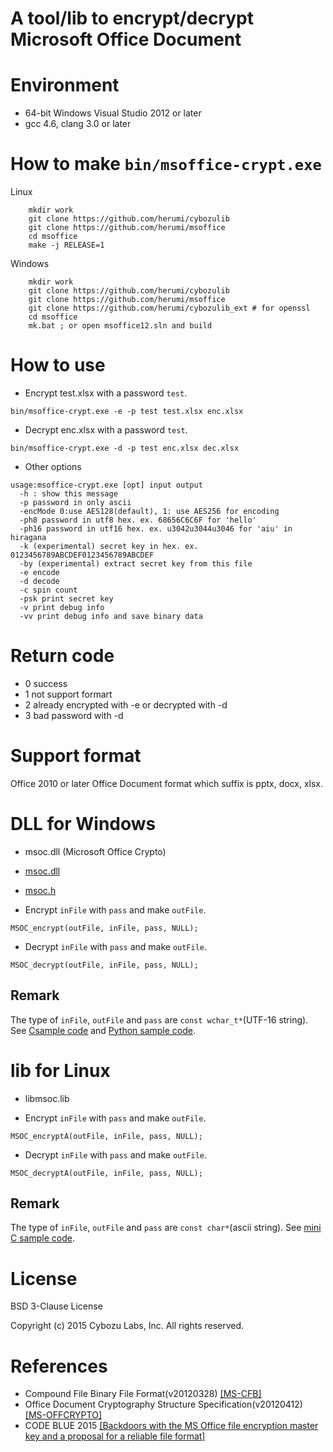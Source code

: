 # A tool/lib to encrypt/decrypt Microsoft Office Document

# Environment

* 64-bit Windows Visual Studio 2012 or later
* gcc 4.6, clang 3.0 or later

# How to make `bin/msoffice-crypt.exe`

Linux
```
    mkdir work
    git clone https://github.com/herumi/cybozulib
    git clone https://github.com/herumi/msoffice
    cd msoffice
    make -j RELEASE=1
```
Windows
```
    mkdir work
    git clone https://github.com/herumi/cybozulib
    git clone https://github.com/herumi/msoffice
    git clone https://github.com/herumi/cybozulib_ext # for openssl
    cd msoffice
    mk.bat ; or open msoffice12.sln and build
```
# How to use
* Encrypt test.xlsx with a password `test`.
```
bin/msoffice-crypt.exe -e -p test test.xlsx enc.xlsx
```
* Decrypt enc.xlsx with a password `test`.
```
bin/msoffice-crypt.exe -d -p test enc.xlsx dec.xlsx
```

* Other options
```
usage:msoffice-crypt.exe [opt] input output
  -h : show this message
  -p password in only ascii
  -encMode 0:use AES128(default), 1: use AES256 for encoding
  -ph8 password in utf8 hex. ex. 68656C6C6F for 'hello'
  -ph16 password in utf16 hex. ex. u3042u3044u3046 for 'aiu' in hiragana
  -k (experimental) secret key in hex. ex. 0123456789ABCDEF0123456789ABCDEF
  -by (experimental) extract secret key from this file
  -e encode
  -d decode
  -c spin count
  -psk print secret key
  -v print debug info
  -vv print debug info and save binary data
```
# Return code

* 0 success
* 1 not support formart
* 2 already encrypted with -e or decrypted with -d
* 3 bad password with -d

# Support format

Office 2010 or later Office Document format which suffix is pptx, docx, xlsx.

# DLL for Windows
* msoc.dll (Microsoft Office Crypto)

* [msoc.dll](https://github.com/herumi/msoffice/raw/master/bin/msoc.dll)
* [msoc.h](https://github.com/herumi/msoffice/blob/master/include/msoc.h)

* Encrypt `inFile` with `pass` and make `outFile`.
```
MSOC_encrypt(outFile, inFile, pass, NULL);
```
* Decrypt `inFile` with `pass` and make `outFile`.
```
MSOC_decrypt(outFile, inFile, pass, NULL);
```
## Remark
The type of `inFile`, `outFile` and `pass` are `const wchar_t*`(UTF-16 string).
See [Csample code](https://github.com/herumi/msoffice/blob/master/src/msocsample.c)
and [Python sample code](https://github.com/herumi/msoffice/blob/master/bin/msocsample.py).

# lib for Linux
* libmsoc.lib

* Encrypt `inFile` with `pass` and make `outFile`.
```
MSOC_encryptA(outFile, inFile, pass, NULL);
```
* Decrypt `inFile` with `pass` and make `outFile`.
```
MSOC_decryptA(outFile, inFile, pass, NULL);
```
## Remark
The type of `inFile`, `outFile` and `pass` are `const char*`(ascii string).
See [mini C sample code](https://github.com/herumi/msoffice/blob/master/src/minisample.c).

# License
BSD 3-Clause License

Copyright (c) 2015 Cybozu Labs, Inc. All rights reserved.

# References

* Compound File Binary File Format(v20120328)
[[MS-CFB]](http://msdn.microsoft.com/en-us/library/dd942138.aspx)
* Office Document Cryptography Structure Specification(v20120412)
[[MS-OFFCRYPTO]](http://msdn.microsoft.com/en-us/library/cc313071.aspx)
* CODE BLUE 2015 [[Backdoors with the MS Office file encryption master key and a proposal for a reliable file format]](http://www.slideshare.net/herumi/backdoors-with-the-ms-office-file-encryption-master-key-and-a-proposal-for-a-reliable-file-format)
